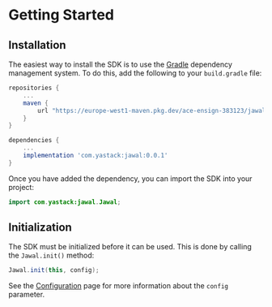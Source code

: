 # Getting Started

## Installation

The easiest way to install the SDK is to use the [Gradle](https://gradle.org/) dependency management system. To do this, add the following to your `build.gradle` file:

```groovy
repositories {
    ...
    maven {
        url "https://europe-west1-maven.pkg.dev/ace-ensign-383123/jawal-java"
    }
}
```

```groovy
dependencies {
    ...
    implementation 'com.yastack:jawal:0.0.1'
}
```

Once you have added the dependency, you can import the SDK into your project:

```java
import com.yastack:jawal.Jawal;
```

## Initialization

The SDK must be initialized before it can be used. This is done by calling the `Jawal.init()` method:

```java
Jawal.init(this, config);
```

See the [Configuration](configuration.md) page for more information about the `config` parameter.
